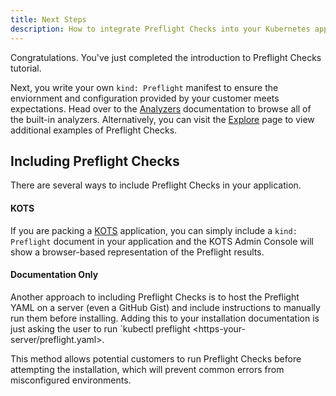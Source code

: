 ```yaml
---
title: Next Steps
description: How to integrate Preflight Checks into your Kubernetes application
---
```


Congratulations.
You've just completed the introduction to Preflight Checks tutorial.

Next, you write your own `kind: Preflight` manifest to ensure the enviornment and configuration provided by your customer meets expectations.
Head over to the [Analyzers](https://troubleshoot.sh/docs/analyze/) documentation to browse all of the built-in analyzers.
Alternatively, you can visit the [Explore](https://troubleshoot.sh/explore) page to view additional examples of Preflight Checks.

## Including Preflight Checks

There are several ways to include Preflight Checks in your application.

#### KOTS
If you are packing a [KOTS](https://kots.io) application, you can simply include a `kind: Preflight` document in your application and the KOTS Admin Console will show a browser-based representation of the Preflight results.


#### Documentation Only
Another approach to including Preflight Checks is to host the Preflight YAML on a server (even a GitHub Gist) and include instructions to manually run them before installing.
Adding this to your installation documentation is just asking the user to run `kubectl preflight <https-your-server/preflight.yaml>.

This method allows potential customers to run Preflight Checks before attempting the installation, which will prevent common errors from misconfigured environments.
